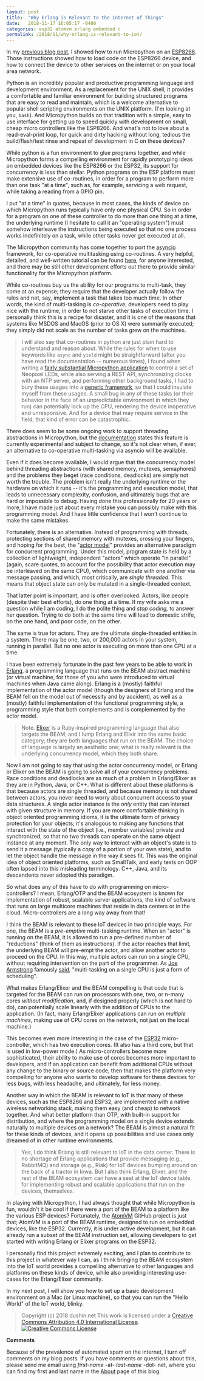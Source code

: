 ```yaml
---
layout: post
title:  "Why Erlang is Relevant to the Internet of Things"
date:   2018-11-17 16:05:17 -0400
categories: esp32 atomvm erlang embedded c
permalink: /2018/11/why-erlang-is-relevant-to-iot/
---
```


In my <a href="http://blog.dushin.net/2016/07/running-micropython-on-the-esp8266/" rel="noopener" target="_blank">previous blog post</a>, I showed how to run Micropython on an <a href="https://www.espressif.com/en/products/hardware/esp8266ex/overview" rel="noopener" target="_blank">ESP8266</a>. Those instructions showed how to load code on the ESP8266 device, and how to connect the device to other services on the internet or on your local area network.

Python is an incredibly popular and productive programming language and development environment.  As a replacement for the UNIX shell, it provides a comfortable and familiar environment for building structured programs that are easy to read and maintain, which is a welcome alternative to popular shell scripting environments on the UNIX platform.  (I'm looking at you, <code>bash</code>).  And Micropython builds on that tradition with a simple, easy to use interface for getting up to speed quickly with development on small, cheap micro controllers like the ESP8266.  And what's not to love about a read-eval-print loop, for quick and dirty hacking without long, tedious the build/flash/test rinse and repeat of development in C on these devices?

While python is a fun environment to glue programs together, and while Micropython forms a compelling environment for rapidly prototyping ideas on embedded devices like the ESP8266 or the ESP32, its support for concurrency is less than stellar.  Python programs on the ESP platform must make extensive use of co-routines, in order for a program to perform more than one task "at a time", such as, for example, servicing a web request, while taking a reading from a GPIO pin.

<!--more-->

I put "at a time" in quotes, because in most cases, the kinds of device on which Micropython runs typically have only one physical CPU.  So in order for a program on one of these controller to do more than one thing at a time, the underlying runtime (I hesitate to call it an "operating system") must somehow interleave the instructions being executed so that no one process works indefinitely on a task, while other tasks never get executed at all.

The Micropython community has come together to port the  <a href="https://github.com/micropython/micropython-lib/tree/master/uasyncio.core" rel="noopener" target="_blank">asyncio</a> framework, for co-operative multitasking using co-routines.  A very helpful, detailed, and well-written tutorial can be found <a href="https://github.com/peterhinch/micropython-async/blob/master/TUTORIAL.md" rel="noopener" target="_blank">here</a>, for anyone interested, and there may be still other development efforts out there to provide similar functionality for the Micropython platform.

While co-routines buy us the ability for our programs to multi-task, they come at an expense; they require that the developer actually follow the rules and not, say, implement a task that takes too much time.  In other words, the kind of multi-tasking is <em>co-operative</em>; developers need to play nice with the runtime, in order to not starve other tasks of execution time.  I personally think this is a recipe for disaster, and it is one of the reasons that systems like MSDOS and MacOS (prior to OS X) were summarily executed; they simply did not scale as the number of tasks grew on the machines.

<blockquote>
I will also say that co-routines in python are just plain hard to understand and reason about.  While the rules for when to use keywords like <code>async</code> and <code>yield</code> might be straightforward (after you have read the documentation -- numerous times), I found when writing a <a href="https://github.com/fadushin/esp8266/tree/master/micropython/neolamp" rel="noopener" target="_blank">fairly substantial Micropython application</a> to control a set of Neopixel LEDs, while also serving a REST API, synchronizing clocks with an NTP server, and performing other background tasks, I had to bury these usages into a <a href="https://github.com/fadushin/esp8266/blob/master/micropython/core/core/task.py" rel="noopener" target="_blank">generic framework</a>, so that I could insulate myself from these usages.  A small bug in any of these tasks (or their behavior in the face of an unpredictable environment in which they run) can potentially lock up the CPU, rendering the device inoperative and unresponsive.  And for a device that may require service in the field, that kind of error can be catastrophic.
</blockquote>

There does seem to be some ongoing work to support threading abstractions in Micropython, but the <a href="http://docs.micropython.org/en/latest/library/_thread.html" rel="noopener" target="_blank">documentation</a> states this feature is currently experimental and subject to change, so it's not clear when, if ever, an alternative to co-operative multi-tasking via asyncio will be available.

Even if it does become available, I would argue that the concurrency model behind threading abstractions (with shared memory, mutexes, semaphores) and the problems they beget (race conditions, deadlocks) are simply not worth the trouble.  The problem isn't really the underlying runtime or the hardware on which it runs -- it's the programming and execution model, that leads to unnecessary complexity, confusion, and ultimately bugs that are hard or impossible to debug.  Having done this professionally for 20 years or more, I have made just about every mistake you can possibly make with this programming model.  And I have little confidence that I won't continue to make the same mistakes.

Fortunately, there is an alternative.  Instead of programming with threads, protecting sections of shared memory with mutexes, crossing your fingers, and hoping for the best, the "<a href="https://en.wikipedia.org/wiki/Actor_model" rel="noopener" target="_blank">actor model</a>" provides an alternative paradigm for concurrent programming.  Under this model, program state is held by a collection of lightweight, independent "actors" which operate "in parallel" (again, scare quotes, to account for the possibility that actor execution may be interleaved on the same CPU), which communicate with one another via message passing, and which, most critically, are <em>single threaded</em>.  This means that object state can only be mutated in a single-threaded context.

That latter point is important, and is often overlooked.  Actors, like people (despite their best efforts), do one thing at a time.  If my wife asks me a question while I am coding, I do the polite thing and <em>stop coding,</em> to answer her question.  Trying to do both at the same time will lead to domestic strife, on the one hand, and poor code, on the other.

The same is true for actors.  They are the ultimate single-threaded entities in a system.  There may be one, two, or 200,000 actors in your system, running in parallel.  But no one actor is executing on more than one CPU at a time.

I have been extremely fortunate in the past few years to be able to work in <a href="http://www.erlang.org" rel="noopener" target="_blank">Erlang</a>, a programming language that runs on the BEAM abstract machine (or virtual machine, for those of you who were introduced to virtual machines when Java came along).  Erlang is a (mostly) faithful implementation of the actor model (though the designers of Erlang and the BEAM fell on the model out of necessity and by accident), as well as a (mostly) faithful implementation of the functional programming style, a programming style that both complements and is complemented by the actor model.

<blockquote>
Note.  <a href="https://elixir-lang.org" rel="noopener" target="_blank">Elixer</a> is a Ruby-inspired programming language that also targets the BEAM, and I lump Erlang and Elixir into the same basic category; they are both languages that run on the BEAM.  The choice of language is largely an aesthetic one; what is really relevant is the underlying concurrency model, which they both share. 
</blockquote>

Now I am not going to say that using the actor concurrency model, or Erlang or Elixer on the BEAM is going to solve all of your concurrency problems.  Race conditions and deadlocks are as much of a problem in Erlang/Elixer as they are in Python, Java, or C++.  What is different about these platforms is that because actors are single threaded, and because memory is not shared between actors, you never need to worry about concurrent access to your data structures.  A single actor instance is the <em>only</em> entity that can interact with given structure in memory.  If you are more comfortable thinking in object oriented programming idioms, it is the ultimate form of privacy protection for your objects; it's analogous to making any functions that interact with the state of the object (i.e., member variables) private and synchronized, so that no two threads can operate on the same object instance at any moment.  The only way to interact with an object's state is to send it a message (typically a <em>copy</em> of a portion of your own state), and to let the object handle the message in the way it sees fit.  This was  the original idea of object oriented platforms, such as SmallTalk, and early texts on OOP often lapsed into this misleading terminology.  C++, Java, and its descendents never adopted this paradigm.

So what does any of this have to do with programming on micro-controllers?  I mean, Erlang/OTP and the BEAM ecosystem is known for implementation of robust, scalable server applications, the kind of software that runs on large multicore machines that reside in data centers or in the cloud.  Micro-controllers are a long way away from that!

I think the BEAM is relevant to these IoT devices in two principle ways.  For one, the BEAM is a <em>pre-emptive</em> multi-tasking runtime.  When an "actor" is running on the BEAM, it is allowed to run a pre-defined number of "reductions" (think of them as instructions).  If the actor reaches that limit, the underlying BEAM will pre-empt the actor, and allow another actor to proceed on the CPU.  In this way, multiple actors can run on a single CPU, without requiring intervention on the part of the programmer.  As <a href="https://en.wikipedia.org/wiki/Joe_Armstrong_(programmer)" rel="noopener" target="_blank">Joe Armstrong</a> famously <a href="http://www.se-radio.net/2008/03/episode-89-joe-armstrong-on-erlang/" rel="noopener" target="_blank">said</a>, "multi-tasking on a single CPU is just a form of scheduling".

What makes Erlang/Elixer and the BEAM compelling is that code that is targeted for the BEAM can run on processors with one, two, or n-many cores <em>without modification</em>, and, if designed properly (which is not hard to do), can potentially scale linearly with the addition of CPUs to the application.  (In fact, many Erlang/Elixer applications can run on <em>multiple machines</em>, making use of CPU cores on the network, not just on the local machine.)

This becomes even more interesting in the case of the <a href="https://www.espressif.com/en/products/hardware/esp32/overview" rel="noopener" target="_blank">ESP32</a> micro-controller, which has two execution cores.  (It also has a third core, but that is used in low-power mode.)  As micro-controllers become more sophisticated, their ability to make use of cores becomes more important to developers, and if an application can benefit from additional CPUs without any change to the binary or source code, then that makes the platform very compelling for anyone who wants to develop software for these devices for less bugs, with less headache, and ultimately, for less money.

Another way in which the BEAM is relevant to IoT is that many of these devices, such as the ESP8266 and ESP32, are implemented with a native wireless networking stack, making them easy (and cheap) to network together.  And what better platform than OTP, with built-in support for distribution, and where the programming model on a single device extends naturally to multiple devices on a network?  The BEAM is almost a natural fit for these kinds of devices, and it opens up possibilities and use cases only dreamed of in other runtime environments.

<blockquote>Yes, I do think Erlang is still relevant to IoT in the data center.  There is no shortage of Erlang applications that provide messaging (e.g., RabbitMQ) and storage (e.g., Riak) for IoT devices bumping around on the back of a tractor in Iowa.  But I also think Erlang, Elixer, and the rest of the BEAM ecosystem can have a seat at the IoT device table, for implementing robust and scalable applications that run on the devices, themselves.</blockquote>

In playing with Micropython, I had always thought that while Micropython is fun, wouldn't it be cool if there were a port of the BEAM to a platform like the various ESP devices?  Fortunately, the <a href="https://github.com/bettio/AtomVM" rel="noopener" target="_blank">AtomVM</a> GitHub project is just that; AtomVM is a port of the BEAM runtime, designed to run on embedded devices, like the ESP32.  Currently, it is under active development, but it can already run a subset of the BEAM instruction set, allowing developers to get started with writing Erlang or Elixer programs on the ESP32.

I personally find this project extremely exciting, and I plan to contribute to this project in whatever way I can, as I think bringing the BEAM ecosystem into the IoT world provides a compelling alternative to other languages and platforms on these kinds of device, while also providing interesting use-cases for the Erlang/Elixer community.

In my next post, I will show you how to set up a basic development environment on a Mac (or Linux machine), so that you can run the "Hello World" of the IoT world, blinky.

<blockquote>Copyright (c) 2018 dushin.net
This work is licensed under a <a href="http://creativecommons.org/licenses/by/4.0/" rel="license">Creative Commons Attribution 4.0 International License</a>.
<a href="http://creativecommons.org/licenses/by/4.0/" rel="license"><img style="border-width: 0;" src="https://i.creativecommons.org/l/by/4.0/88x31.png" alt="Creative Commons License" /></a></blockquote>

<strong>Comments</strong>

Because of the prevalence of automated spam on the internet, I turn off comments on my blog posts.  If you have comments or questions about this, please send me email using <em>first-name</em> -at- <em>last-name</em> -dot- net, where you can find my first and last name in the [About](/about) page of this blog.
